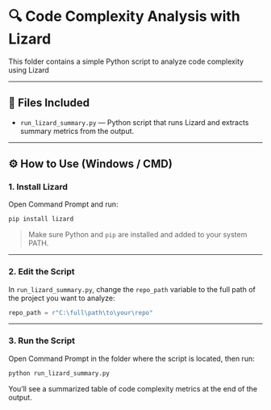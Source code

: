 # 🔍 Code Complexity Analysis with Lizard

This folder contains a simple Python script to analyze code complexity using Lizard

---

## 📁 Files Included

- `run_lizard_summary.py` — Python script that runs Lizard and extracts summary metrics from the output.

---

## ⚙️ How to Use (Windows / CMD)

### 1. Install Lizard

Open Command Prompt and run:

```bash
pip install lizard
````

> Make sure Python and `pip` are installed and added to your system PATH.

---

### 2. Edit the Script

In `run_lizard_summary.py`, change the `repo_path` variable to the full path of the project you want to analyze:

```python
repo_path = r"C:\full\path\to\your\repo"
```

---

### 3. Run the Script

Open Command Prompt in the folder where the script is located, then run:

```bash
python run_lizard_summary.py
```

You’ll see a summarized table of code complexity metrics at the end of the output.

